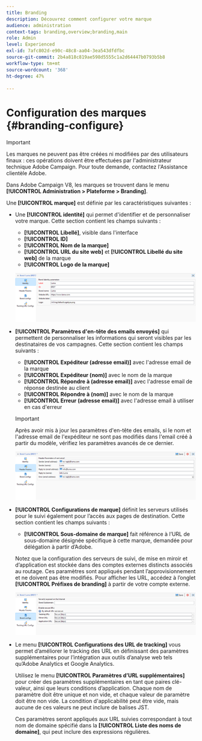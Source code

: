 ```yaml
---
title: Branding
description: Découvrez comment configurer votre marque
audience: administration
context-tags: branding,overview;branding,main
role: Admin
level: Experienced
exl-id: 7afc802d-e90c-48c8-aa04-3ea543dfdfbc
source-git-commit: 2b4a818c819ae598d5555c1a2d64447b0793b5b8
workflow-type: tm+mt
source-wordcount: '368'
ht-degree: 47%

---
```


# Configuration des marques {#branding-configure}

>[!IMPORTANT]
>
>Les marques ne peuvent pas être créées ni modifiées par des utilisateurs finaux : ces opérations doivent être effectuées par l&#39;administrateur technique Adobe Campaign. Pour toute demande, contactez l&#39;Assistance clientèle Adobe.

Dans Adobe Campaign V8, les marques se trouvent dans le menu **[!UICONTROL Administration > Plateforme > Branding]**.

Une **[!UICONTROL marque]** est définie par les caractéristiques suivantes :

* Une **[!UICONTROL identité]** qui permet d&#39;identifier et de personnaliser votre marque. Cette section contient les champs suivants :

   * **[!UICONTROL Libellé]**, visible dans l&#39;interface
   * **[!UICONTROL ID]**
   * **[!UICONTROL Nom de la marque]**
   * **[!UICONTROL URL du site web]** et **[!UICONTROL Libellé du site web]** de la marque
   * **[!UICONTROL Logo de la marque]**

  ![](assets/branding_1.png)

* **[!UICONTROL Paramètres d&#39;en-tête des emails envoyés]** qui permettent de personnaliser les informations qui seront visibles par les destinataires de vos campagnes. Cette section contient les champs suivants :

   * **[!UICONTROL Expéditeur (adresse email)]** avec l&#39;adresse email de la marque
   * **[!UICONTROL Expéditeur (nom)]** avec le nom de la marque
   * **[!UICONTROL Répondre à (adresse email)]** avec l&#39;adresse email de réponse destinée au client
   * **[!UICONTROL Répondre à (nom)]** avec le nom de la marque
   * **[!UICONTROL Erreur (adresse email)]** avec l&#39;adresse email à utiliser en cas d&#39;erreur

  >[!IMPORTANT]
  >
  >Après avoir mis à jour les paramètres d&#39;en-tête des emails, si le nom et l&#39;adresse email de l&#39;expéditeur ne sont pas modifiés dans l&#39;email créé à partir du modèle, vérifiez les paramètres avancés de ce dernier.

  ![](assets/branding_2.png)

* **[!UICONTROL Configurations de marque]** définit les serveurs utilisés pour le suivi également pour l’accès aux pages de destination. Cette section contient les champs suivants :

   * **[!UICONTROL Sous-domaine de marque]** fait référence à l’URL de sous-domaine désignée spécifique à cette marque, demandée pour délégation à partir d’Adobe.

  Notez que la configuration des serveurs de suivi, de mise en miroir et d’application est stockée dans des comptes externes distincts associés au routage. Ces paramètres sont appliqués pendant l’approvisionnement et ne doivent pas être modifiés. Pour afficher les URL, accédez à l’onglet **[!UICONTROL Préfixes de branding]** à partir de votre compte externe.

  ![](assets/branding_3.png)

* Le menu **[!UICONTROL Configurations des URL de tracking]** vous permet d’améliorer le tracking des URL en définissant des paramètres supplémentaires pour l’intégration aux outils d’analyse web tels qu’Adobe Analytics et Google Analytics.

  Utilisez le menu **[!UICONTROL Paramètres d’URL supplémentaires]** pour créer des paramètres supplémentaires en tant que paires clé-valeur, ainsi que leurs conditions d’application. Chaque nom de paramètre doit être unique et non vide, et chaque valeur de paramètre doit être non vide. La condition d&#39;applicabilité peut être vide, mais aucune de ces valeurs ne peut inclure de balises JST.

  Ces paramètres seront appliqués aux URL suivies correspondant à tout nom de domaine spécifié dans la **[!UICONTROL Liste des noms de domaine]**, qui peut inclure des expressions régulières.
